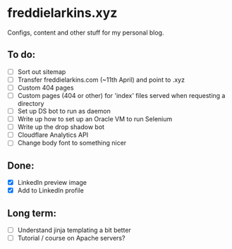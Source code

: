 # freddielarkins.xyz
Configs, content and other stuff for my personal blog.

## To do:
- [ ] Sort out sitemap
- [ ] Transfer freddielarkins.com (~11th April) and point to .xyz
- [ ] Custom 404 pages
- [ ] Custom pages (404 or other) for 'index' files served when requesting a directory
- [ ] Set up DS bot to run as daemon
- [ ] Write up how to set up an Oracle VM to run Selenium
- [ ] Write up the drop shadow bot
- [ ] Cloudflare Analytics API
- [ ] Change body font to something nicer

## Done:
- [x] LinkedIn preview image
- [x] Add to LinkedIn profile

## Long term:
- [ ] Understand jinja templating a bit better
- [ ] Tutorial / course on Apache servers?